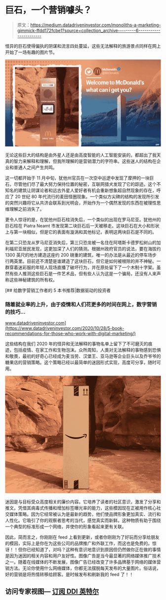 # 巨石，一个营销噱头？

> 原文：<https://medium.datadriveninvestor.com/monoliths-a-marketing-gimmick-ffdd172fcbe1?source=collection_archive---------6----------------------->

怪异的巨石使得偏执的阴谋和流言四处蔓延，这些无法解释的旅游景点同样在网上开始了一场有趣的图片节。

![](img/2e185aaafcf182910ce6891fc6fc7af5.png)

无论这些巨大的结构是由外星人还是由高度智能的人工智能安装的，都超出了我天真的智力来解释和理解，但我所理解的是营销潜力的字符串。这些迷人的结构在企业和普通人之间产生共鸣。

这一切都开始于 11 月中旬，犹他州官员在一次空中巡逻中发现了摩押的一块巨石，尽管他们尽了最大努力保持位置的秘密，互联网猎犬发现了它的踪迹。这个不知名的建筑让阴谋论者和远古外星人爱好者有机会重新想象超自然现象的存在，呼应了 20 世纪 80 年代流行的麦田怪圈现象。一个类似方尖碑的结构的发现所引发的突然兴趣将它从共济会联系到光明会，开始作为一个偶然发现的东西在被理性思维理解之前消失了。

更令人惊讶的是，在犹他州巨石柱消失后，一个类似的出现在罗马尼亚。犹他州的巨石柱在 Piatra Neamt 市发现第二块巨石后一天被移走。这块巨石在大小和形状上与第一块相似，但是它的表面有漩涡和其他标记，表明这两块巨石是不同的。

在第二只恐龙从罗马尼亚消失后，第三只恐龙被一名住在阿塔斯卡德罗松树山的加利福尼亚居民发现，这更加深了人们的猜测。根据州政府官员的说法，要在海拔约 1300 英尺的地方建造这座约 200 磅重的建筑，唯一的办法是从最近的停车场步行两英里。目前还不清楚是谁建造了这块巨石，但它是如何被根除的并不神秘。一群穿着迷彩服的年轻人现场直播了破坏行为，并在原处留下了一个木制十字架。虽然有些人推测这些巨石是一件艺术品，但有些人认为这是一个骗局，还没有人来声称这些神秘建筑的所有权。

[](https://www.datadriveninvestor.com/2020/10/28/5-book-recommendations-for-those-who-work-with-digital-marketing/) [## 给数字营销工作者的 5 本书推荐|数据驱动的投资者

### 随着就业率的上升，由于疫情和人们花更多的时间在网上，数字营销的技巧…

www.datadriveninvestor.com](https://www.datadriveninvestor.com/2020/10/28/5-book-recommendations-for-those-who-work-with-digital-marketing/) 

这些结构在我们 2020 年的怪异和无法解释的事物名单上留下了不可磨灭的痕迹，包括疫情、在家工作和生物泡沫。众所周知，人类对无法解释的事物感到恐惧和敬畏，最初的好奇心已经成为麦当劳、汉堡王、亚马逊等企业巨头以及乔爷爷的糖果店的营销策略。这个策略已经以最简单的迷因形式实现，高度可分享，随时可用。

![](img/8e501f8fd539411ba141533c94303fbd.png)

迷因是与目标受众高度相关的廉价内容。它培养了读者的社区意识，激发了分享和推文。凭借其病毒式传播和增加标签曝光率的能力，这些模因现在正被用作核心社交媒体策略。因为它经常被认为是最新的趋势，他们使品牌形象更加真实、流行和人性化。它吸引了你的观察者思考的当代，感觉真实而新鲜。这种物质有助于围绕一个典型的标准形成一个网络，并使你的形象看起来更有关联。

因此，简而言之，你刚刚在 feed 上看到更新，或者你刚刚为了好玩而分享给朋友的模因，实际上是你在为这些公司的品牌推广和外联工作，而这也是免费的。惊讶！！但你已经知道了，对吗？这种有意识地意识到原因但仍然做你正在做的事情是因为迷因的相关内容和用户友好性。图像广告是当今最显著的网络媒体推广技术之一。随着在线媒体的不断发展，图像广告已经改变了许多品牌基于网络的媒体营销方法。无论你使用什么网络媒体，你都无法摆脱每天发布的大量图片。俗话说，好的营销是将热情转移给顾客。是时候发布和刷新我的 feed 了！！

## 访问专家视图— [订阅 DDI 英特尔](https://datadriveninvestor.com/ddi-intel)